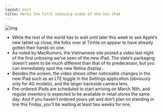 ```yaml
---
layout: post
title: Heres the first unboxing video of the new iPad
---
```

![img](http://media.idownloadblog.com/wp-content/uploads/2012/03/new-ipad-unbox.jpg)
* While the rest of the world has to wait until later this week to see Apple’s new tablet up close, the folks over at Tinhte.vn appear to have already gotten their hands on one.
* As noted by MacRumors, the Vietnamese site posted a video last night of the first unboxing we’ve seen of the new iPad. The slate’s packaging doesn’t seem to be much different than that of its predecessor, but you can immediately spot the new Retina display…
* Besides the screen, the video shows other noticeable changes in the new iPad such as an LTE toggle in the Settings application (obviously only for 4G models), and the larger backside camera lens.
* Pre-ordered iPads are scheduled to start arriving on March 16th, and regular inventory is expected to be available in retail stores the same day. And if you haven’t ordered yours yet and don’t plan on standing in line this Friday, you’ll be waiting at least two weeks for one.

